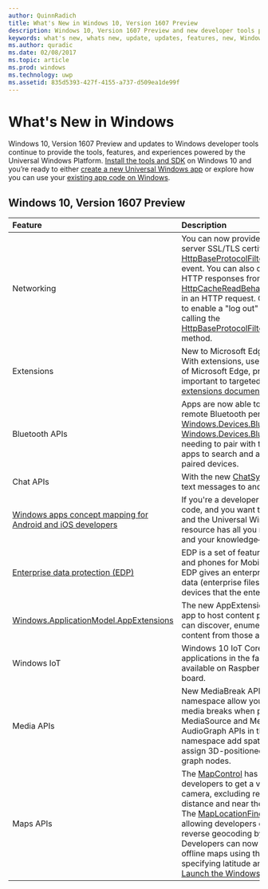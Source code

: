```yaml
---
author: QuinnRadich
title: What's New in Windows 10, Version 1607 Preview
description: Windows 10, Version 1607 Preview and new developer tools provide the tools, features, and experiences powered by the new Universal Windows Platform.
keywords: what's new, whats new, update, updates, features, new, Windows 10, 1607 preview
ms.author: quradic
ms.date: 02/08/2017
ms.topic: article
ms.prod: windows
ms.technology: uwp
ms.assetid: 835d5393-427f-4155-a737-d509ea1de99f
---
```


# What's New in Windows

Windows 10, Version 1607 Preview and updates to Windows developer tools continue to provide the tools, features, and experiences powered by the Universal Windows Platform. [Install the tools and SDK](http://go.microsoft.com/fwlink/?LinkId=821431) on Windows 10 and you’re ready to either [create a new Universal Windows app](https://msdn.microsoft.com/library/windows/apps/bg124288) or explore how you can use your [existing app code on Windows](https://msdn.microsoft.com/library/windows/apps/mt238321).

## Windows 10, Version 1607 Preview

Feature | Description
 :---- | :----
Networking | You can now provide your own custom validation of server SSL/TLS certificates by subscribing to the [HttpBaseProtocolFilter.ServerCustomValidationRequest](https://msdn.microsoft.com/library/windows/apps/windows.web.http.filters.httpbaseprotocolfilter.aspx#_blank) event. You can also completely disable reading of HTTP responses from the cache by specifying the  [HttpCacheReadBehavior.NoCache](https://msdn.microsoft.com/library/windows/apps/windows.web.http.filters.httpcachereadbehavior.aspx#_blank) enumeration value in an HTTP request. Clearing authentication credentials to enable a "log out" scenario is now possible by calling the [HttpBaseProtocolFilter.ClearAuthenticationCache](https://msdn.microsoft.com/library/windows/apps/windows.web.http.filters.httpbaseprotocolfilter.aspx#_blank) method.
Extensions | New to Microsoft Edge is the ability to use extensions. With extensions, users are able to extend the abilities of Microsoft Edge, providing niche functionality that is important to targeted audiences. Check out the [extensions documentation](https://developer.microsoft.com/microsoft-edge/platform/documentation/extensions/#_blank) for more info.
Bluetooth APIs | Apps are now able to access RFCOMM services on remote Bluetooth peripherals via [Windows.Devices.Bluetooth and Windows.Devices.Bluetooth.Rfcomm](https://msdn.microsoft.com/library/windows/apps/windows.devices.bluetooth.aspx#_blank) without first needing to pair with the peripheral. New methods allow apps to search and access RFCOMM services on non-paired devices.
Chat APIs | With the new [ChatSyncManager](https://msdn.microsoft.com/library/windows/apps/mt414181.aspx#_blank) class, you can sync text messages to and from the cloud.
[Windows apps concept mapping for Android and iOS developers](https://msdn.microsoft.com/windows/uwp/porting/android-ios-uwp-map#_blank) | If you're a developer with Android or iOS skills and/or code, and you want to make the move to Windows 10 and the Universal Windows Platform (UWP), then this resource has all you need to map platform features—and your knowledge—between the three platforms.
[Enterprise data protection (EDP)](https://msdn.microsoft.com/windows/uwp/enterprise/wip-hub) | EDP is a set of features on desktops, laptops, tablets, and phones for Mobile Device Management (MDM). EDP gives an enterprise greater control over how its data (enterprise files and data blobs) is handled on devices that the enterprise manages.
[Windows.ApplicationModel.AppExtensions](https://msdn.microsoft.com/library/windows/apps/windows.applicationmodel.appextensions.aspx#_blank) | The new AppExtensions namespace allows your UWP app to host content provided by other UWP apps. You can discover, enumerate, and access read-only content from those apps.
Windows IoT | Windows 10 IoT Core allows you to create IoT applications in the familiarity of Windows, and is now available on Raspberry Pi 3 - the newest Raspberry Pi board.
Media APIs | New MediaBreak APIs in the Windows.Media.Playback namespace allow you to easily schedule and manage media breaks when playing back media using MediaSource and MediaPlaybackItem. New AudioGraph APIs in the Windows.Media.Audio namespace add spatial audio processing that lets you assign 3D-positioned emitters and listeners to audio graph nodes.
Maps APIs | The [MapControl](https://msdn.microsoft.com/library/windows/apps/windows.ui.xaml.controls.maps.mapcontrol.aspx#_blank) has been improved to allow developers to get a visible region that is near to the camera, excluding regions that are far-off in the distance and near the horizon in deeply pitched view. The [MapLocationFinder](https://msdn.microsoft.com/library/windows/apps/windows.services.maps.maplocationfinder.aspx#_blank) class has been extended, allowing developers optimize network traffic when reverse geocoding by specifying a desired accuracy. Developers can now take advantage of downloading offline maps using the [LaunchUriAsync](https://msdn.microsoft.com/library/windows/apps/hh701480.aspx#_blank) method and specifying latitude and longitude. For more info, see [Launch the Windows Maps app](https://msdn.microsoft.com/windows/uwp/launch-resume/launch-maps-app#_blank).
